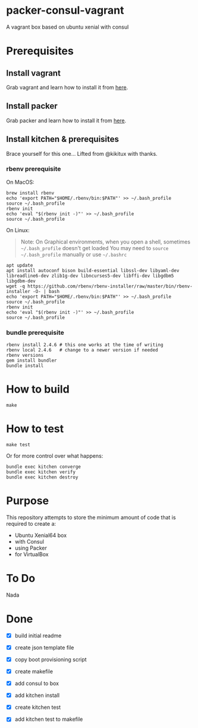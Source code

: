 # packer-consul-vagrant
A vagrant box based on ubuntu xenial with consul

# Prerequisites
## Install vagrant
Grab vagrant and learn how to install it from [here](https://www.vagrantup.com/docs/installation/).

## Install packer
Grab packer and learn how to install it from [here](https://www.packer.io/intro/getting-started/install.html).

## Install kitchen & prerequisites
Brace yourself for this one... Lifted from @kikitux with thanks.

### rbenv prerequisite

On MacOS:
```
brew install rbenv
echo 'export PATH="$HOME/.rbenv/bin:$PATH"' >> ~/.bash_profile
source ~/.bash_profile
rbenv init
echo 'eval "$(rbenv init -)"' >> ~/.bash_profile
source ~/.bash_profile
```

On Linux:
> Note:
> On Graphical environments, when you open a shell, sometimes `~/.bash_profile` doesn't get loaded
> You may need to `source ~/.bash_profile` manually or use `~/.bashrc`

```
apt update
apt install autoconf bison build-essential libssl-dev libyaml-dev libreadline6-dev zlib1g-dev libncurses5-dev libffi-dev libgdbm5 libgdbm-dev
wget -q https://github.com/rbenv/rbenv-installer/raw/master/bin/rbenv-installer -O- | bash
echo 'export PATH="$HOME/.rbenv/bin:$PATH"' >> ~/.bash_profile
source ~/.bash_profile
rbenv init
echo 'eval "$(rbenv init -)"' >> ~/.bash_profile
source ~/.bash_profile
```

### bundle prerequisite

```
rbenv install 2.4.6 # this one works at the time of writing
rbenv local 2.4.6   # change to a newer version if needed
rbenv versions
gem install bundler
bundle install
```

# How to build

    make
    

# How to test

    make test


Or for more control over what happens:

```
bundle exec kitchen converge
bundle exec kitchen verify
bundle exec kitchen destroy
```

# Purpose

This repository attempts to store the minimum amount of code that is required to create a:
- Ubuntu Xenial64 box
- with Consul
- using Packer
- for VirtualBox

# To Do
Nada

# Done
- [x] build initial readme
- [x] create json template file
- [x] copy boot provisioning script
- [x] create makefile
- [x] add consul to box
- [x] add kitchen install
- [x] create kitchen test
- [x] add kitchen test to makefile

